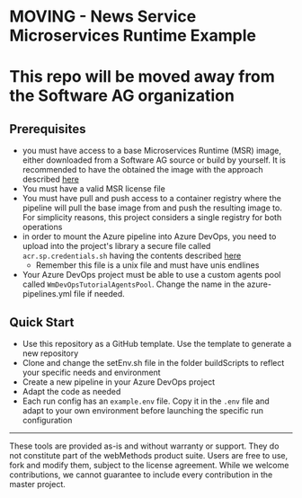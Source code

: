 # MOVING - News Service Microservices Runtime Example 

# This repo will be moved away from the Software AG organization

## Prerequisites

- you must have access to a base Microservices Runtime (MSR) image, either downloaded from a Software AG source or build by yourself. It is recommended to have the obtained the image with the approach described [here](https://github.com/SoftwareAG/sag-mainstream-devops-az-02-01-container-images-set1)
- You must have a valid MSR license file
- You must have pull and push access to a container registry where the pipeline will pull the base image from and push the resulting image to. For simplicity reasons, this project considers a single registry for both operations
- in order to mount the Azure pipeline into Azure DevOps, you need to upload into the project's library a secure file called `acr.sp.credentials.sh` having the contents described [here](https://github.com/SoftwareAG/sag-mainstream-devops-az-00-prerequisites/blob/main/secureFiles/example.acr.sp.credentials.sh)
  - Remember this file is a unix file and must have unis endlines
- Your Azure DevOps project must be able to use a custom agents pool called `WmDevOpsTutorialAgentsPool`. Change the name in the azure-pipelines.yml file if needed.

## Quick Start

- Use this repository as a GitHub template. Use the template to generate a new repository
- Clone and change the setEnv.sh file in the folder buildScripts to reflect your specific needs and environment
- Create a new pipeline in your Azure DevOps project
- Adapt the code as needed
- Each run config has an `example.env` file. Copy it in the `.env` file and adapt to your own environment before launching the specific run configuration

------------------------------

These tools are provided as-is and without warranty or support. They do not constitute part of the webMethods product suite. Users are free to use, fork and modify them, subject to the license agreement. While we welcome contributions, we cannot guarantee to include every contribution in the master project.
